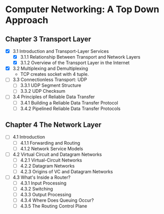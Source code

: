 # Computer Networking: A Top Down Approach

## Chapter 3 Transport Layer

- [x] 3.1 Introduction and Transport-Layer Services
  - [x] 3.1.1 Relationship Between Transport and Network Layers
  - [x] 3.1.2 Overview of the Transport Layer in the Internet
- [x] 3.2 Multiplexing and Demultiplexing
  - TCP creates socket with 4 tuple.
- [ ] 3.3 Connectionless Transport: UDP
  - [ ] 3.3.1 UDP Segment Structure
  - [ ] 3.3.2 UDP Checksum
- [ ] 3.4 Principles of Reliable Data Transfer
  - [ ] 3.4.1 Building a Reliable Data Transfer Protocol
  - [ ] 3.4.2 Pipelined Reliable Data Transfer Protocols

## Chapter 4 The Network Layer

- [ ] 4.1 Introduction
  - [ ] 4.1.1 Forwarding and Routing
  - [ ] 4.1.2 Network Service Models
- [ ] 4.2 Virtual Circuit and Datagram Networks
  - [ ] 4.2.1 Virtual-Circuit Networks
  - [ ] 4.2.2 Datagram Networks
  - [ ] 4.2.3 Origins of VC and Datagram Networks
- [ ] 4.3 What's Inside a Router?
  - [ ] 4.3.1 Input Processing
  - [ ] 4.3.2 Switching
  - [ ] 4.3.3 Output Processing
  - [ ] 4.3.4 Where Does Queuing Occur?
  - [ ] 4.3.5 The Routing Control Plane

